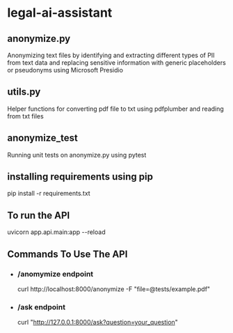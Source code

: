 # legal-ai-assistant
## anonymize.py
Anonymizing text files by identifying and extracting different types of PII from text data and replacing sensitive information with generic placeholders or pseudonyms using Microsoft Presidio
## utils.py
Helper functions for converting pdf file to txt using pdfplumber and reading from txt files  
## anonymize_test
Running unit tests on anonymize.py using pytest
## installing requirements using pip
pip install -r requirements.txt
## To run the API
uvicorn app.api.main:app --reload  
## Commands To Use The API  
- ### /anomymize endpoint  
  curl http://localhost:8000/anonymize -F "file=@tests/example.pdf"        
- ### /ask endpoint  
  curl "http://127.0.0.1:8000/ask?question=your_question"    
